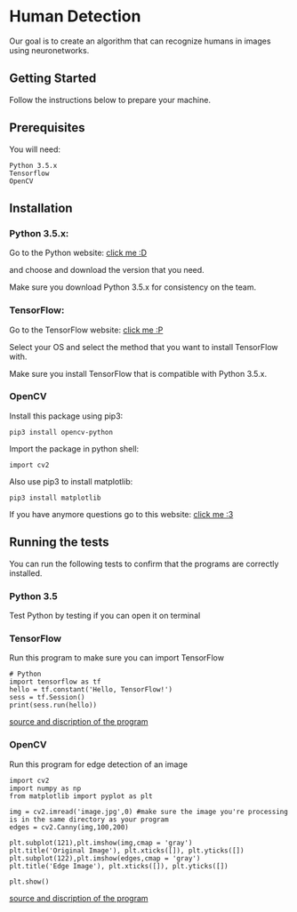 
# Human Detection

Our goal is to create an algorithm that can recognize humans in images using neuronetworks. 

## Getting Started

Follow the instructions below to prepare your machine.

## Prerequisites

You will need:

```
Python 3.5.x
Tensorflow
OpenCV
```

## Installation

### Python 3.5.x:

Go to the Python website: [click me :D](https://www.python.org/downloads/release/python-350/)

and choose and download the version that you need.

Make sure you download Python 3.5.x for consistency on the team.

### TensorFlow:

Go to the TensorFlow website: [click me :P](https://www.tensorflow.org/install/)

Select your OS and select the method that you want to install TensorFlow with.

Make sure you install TensorFlow that is compatible with Python 3.5.x.

### OpenCV

Install this package using pip3:
```
pip3 install opencv-python
```

Import the package in python shell:
```
import cv2
```

Also use pip3 to install matplotlib:
```
pip3 install matplotlib
```

If you have anymore questions go to this website: [click me :3](https://pypi.python.org/pypi/opencv-python)


## Running the tests

You can run the following tests to confirm that the programs are correctly installed.

### Python 3.5

Test Python by testing if you can open it on terminal

### TensorFlow

Run this program to make sure you can import TensorFlow

```
# Python
import tensorflow as tf
hello = tf.constant('Hello, TensorFlow!')
sess = tf.Session()
print(sess.run(hello))
```
[source and discription of the program](https://www.tensorflow.org/install/install_mac) 

### OpenCV

Run this program for edge detection of an image

```
import cv2
import numpy as np
from matplotlib import pyplot as plt

img = cv2.imread('image.jpg',0) #make sure the image you're processing is in the same directory as your program
edges = cv2.Canny(img,100,200)

plt.subplot(121),plt.imshow(img,cmap = 'gray')
plt.title('Original Image'), plt.xticks([]), plt.yticks([])
plt.subplot(122),plt.imshow(edges,cmap = 'gray')
plt.title('Edge Image'), plt.xticks([]), plt.yticks([])

plt.show()
```
[source and discription of the program](http://opencv-python-tutroals.readthedocs.io/en/latest/py_tutorials/py_imgproc/py_canny/py_canny.html) 

